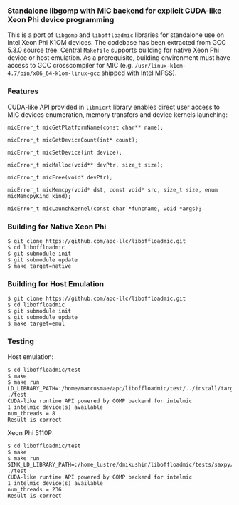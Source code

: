 ### Standalone libgomp with MIC backend for explicit CUDA-like Xeon Phi device programming

This is a port of `libgomp` and `liboffloadmic` libraries for standalone use on Intel Xeon Phi K1OM devices. The codebase has been extracted from GCC 5.3.0 source tree. Central `Makefile` supports building for native Xeon Phi device or host emulation. As a prerequisite, building environment must have access to GCC crosscompiler for MIC (e.g. `/usr/linux-k1om-4.7/bin/x86_64-k1om-linux-gcc` shipped with Intel MPSS).

### Features

CUDA-like API provided in `libmicrt` library enables direct user access to MIC devices enumeration, memory transfers and device kernels launching:

```
micError_t micGetPlatformName(const char** name);

micError_t micGetDeviceCount(int* count);

micError_t micSetDevice(int device);

micError_t micMalloc(void** devPtr, size_t size);

micError_t micFree(void* devPtr);

micError_t micMemcpy(void* dst, const void* src, size_t size, enum micMemcpyKind kind);

micError_t micLaunchKernel(const char *funcname, void *args);
```

### Building for Native Xeon Phi

```
$ git clone https://github.com/apc-llc/liboffloadmic.git
$ cd liboffloadmic
$ git submodule init
$ git submodule update
$ make target=native
```

### Building for Host Emulation

```
$ git clone https://github.com/apc-llc/liboffloadmic.git
$ cd liboffloadmic
$ git submodule init
$ git submodule update
$ make target=emul
```

### Testing

Host emulation:

```
$ cd liboffloadmic/test
$ make
$ make run
LD_LIBRARY_PATH=:/home/marcusmae/apc/liboffloadmic/test/../install/target/lib/../lib ./test
CUDA-like runtime API powered by GOMP backend for intelmic
1 intelmic device(s) available
num_threads = 8
Result is correct
```

Xeon Phi 5110P:

```
$ cd liboffloadmic/test
$ make
$ make run
SINK_LD_LIBRARY_PATH=:/home_lustre/dmikushin/liboffloadmic/tests/saxpy/../../install/target/lib/../lib64:/home_lustre/dmikushin/liboffloadmic/tests/saxpy/../../install/../tbb/build/linux_release ./test
CUDA-like runtime API powered by GOMP backend for intelmic
1 intelmic device(s) available
num_threads = 236
Result is correct
```

